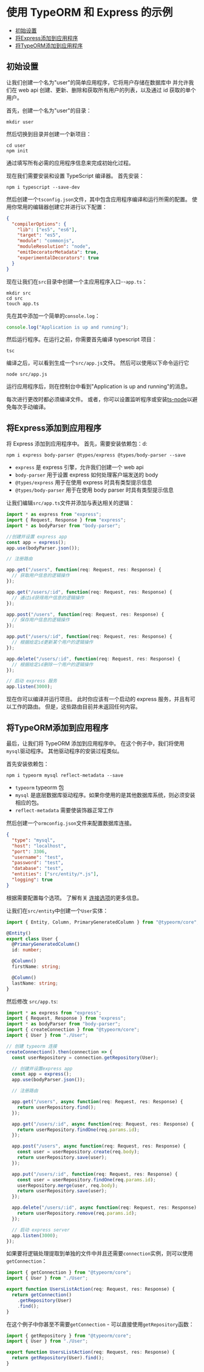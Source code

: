 # 使用 TypeORM 和 Express 的示例

  * [初始设置](#初始设置)
  * [将Express添加到应用程序](#将Express添加到应用程序)
  * [将TypeORM添加到应用程序](#将TypeORM添加到应用程序)

## 初始设置

让我们创建一个名为"user"的简单应用程序，它将用户存储在数据库中
并允许我们在 web api 创建、更新、删除和获取所有用户的列表，以及通过 id 获取的单个用户。

首先，创建一个名为"user"的目录：

```
mkdir user
```

然后切换到目录并创建一个新项目：

```
cd user
npm init
```

通过填写所有必需的应用程序信息来完成初始化过程。

现在我们需要安装和设置 TypeScript 编译器。 首先安装：

```
npm i typescript --save-dev
```

然后创建一个`tsconfig.json`文件，其中包含应用程序编译和运行所需的配置。 使用你常用的编辑器创建它并进行以下配置：

```json
{
  "compilerOptions": {
    "lib": ["es5", "es6"],
    "target": "es5",
    "module": "commonjs",
    "moduleResolution": "node",
    "emitDecoratorMetadata": true,
    "experimentalDecorators": true
  }
}
```

现在让我们在`src`目录中创建一个主应用程序入口--`app.ts`：

```
mkdir src
cd src
touch app.ts
```

先在其中添加一个简单的`console.log`：

```typescript
console.log("Application is up and running");
```

然后运行程序。在运行之前，你需要首先编译 typescript 项目：

```
tsc
```

编译之后，可以看到生成一个`src/app.js`文件。
然后可以使用以下命令运行它

```
node src/app.js
```

运行应用程序后，则在控制台中看到"Application is up and running"的消息。

每次进行更改时都必须编译文件。
或者，你可以设置监听程序或安装[ts-node](http://github.com/ts-node/ts-node)以避免每次手动编译。

## 将Express添加到应用程序

将 Express 添加到应用程序中。 首先，需要安装依赖包：d:

```
npm i express body-parser @types/express @types/body-parser --save
```

- `express` 是 express 引擎，允许我们创建一个 web api
- `body-parser` 用于设置 express 如何处理客户端发送的 body
- `@types/express` 用于在使用 express 时具有类型提示信息
- `@types/body-parser` 用于在使用 body parser 时具有类型提示信息

让我们编辑`src/app.ts`文件并添加与表达相关的逻辑：

```typescript
import * as express from "express";
import { Request, Response } from "express";
import * as bodyParser from "body-parser";

//创建并设置 express app
const app = express();
app.use(bodyParser.json());

// 注册路由

app.get("/users", function(req: Request, res: Response) {
  // 获取用户信息的逻辑操作
});

app.get("/users/:id", function(req: Request, res: Response) {
  // 通过id获得用户信息的逻辑操作
});

app.post("/users", function(req: Request, res: Response) {
  // 保存用户信息的逻辑操作
});

app.put("/users/:id", function(req: Request, res: Response) {
  // 根据给定id更新某个用户的逻辑操作
});

app.delete("/users/:id", function(req: Request, res: Response) {
  // 根据给定id删除一个用户的逻辑操作
});

// 启动 express 服务
app.listen(3000);
```

现在你可以编译并运行项目。
此时你应该有一个启动的 express 服务，并且有可以工作的路由。
但是，这些路由目前并未返回任何内容。

## 将TypeORM添加到应用程序

最后，让我们将 TypeORM 添加到应用程序中。
在这个例子中，我们将使用`mysql`驱动程序。
其他驱动程序的安装过程类似。

首先安装依赖包：

```
npm i typeorm mysql reflect-metadata --save
```

- `typeorm` typeorm 包
- `mysql` 是底层数据库驱动程序。如果你使用的是其他数据库系统，则必须安装相应的包。
- `reflect-metadata` 需要使装饰器正常工作

然后创建一个`ormconfig.json`文件来配置数据库连接。

```json
{
  "type": "mysql",
  "host": "localhost",
  "port": 3306,
  "username": "test",
  "password": "test",
  "database": "test",
  "entities": ["src/entity/*.js"],
  "logging": true
}
```

根据需要配置每个选项。
了解有关 [连接选项](./connection-options.md)的更多信息。

让我们在`src/entity`中创建一个`User`实体：

```typescript
import { Entity, Column, PrimaryGeneratedColumn } from "@typeorm/core";

@Entity()
export class User {
  @PrimaryGeneratedColumn()
  id: number;

  @Column()
  firstName: string;

  @Column()
  lastName: string;
}
```

然后修改 `src/app.ts`:

```typescript
import * as express from "express";
import { Request, Response } from "express";
import * as bodyParser from "body-parser";
import { createConnection } from "@typeorm/core";
import { User } from "./User";

// 创建 typeorm 连接
createConnection().then(connection => {
  const userRepository = connection.getRepository(User);

  // 创建并设置express app
  const app = express();
  app.use(bodyParser.json());

  // 注册路由

  app.get("/users", async function(req: Request, res: Response) {
    return userRepository.find();
  });

  app.get("/users/:id", async function(req: Request, res: Response) {
    return userRepository.findOne(req.params.id);
  });

  app.post("/users", async function(req: Request, res: Response) {
    const user = userRepository.create(req.body);
    return userRepository.save(user);
  });

  app.put("/users/:id", function(req: Request, res: Response) {
    const user = userRepository.findOne(req.params.id);
    userRepository.merge(user, req.body);
    return userRepository.save(user);
  });

  app.delete("/users/:id", async function(req: Request, res: Response) {
    return userRepository.remove(req.params.id);
  });

  // 启动 express server
  app.listen(3000);
});
```

如果要将逻辑处理提取到单独的文件中并且还需要`connection`实例，则可以使用`getConnection`：

```typescript
import { getConnection } from "@typeorm/core";
import { User } from "./User";

export function UsersListAction(req: Request, res: Response) {
  return getConnection()
    .getRepository(User)
    .find();
}
```

在这个例子中你甚至不需要`getConnection` - 可以直接使用`getRepository`函数：

```typescript
import { getRepository } from "@typeorm/core";
import { User } from "./User";

export function UsersListAction(req: Request, res: Response) {
  return getRepository(User).find();
}
```
